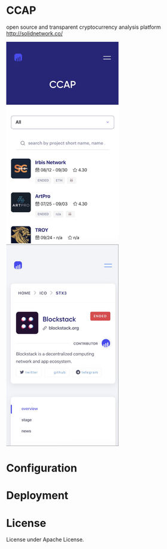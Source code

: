 
# CCAP

open source and transparent cryptocurrency analysis platform http://solidnetwork.co/

 <img src="./Screenshots/home_mobile.jpg" width = "300" height = "auto" alt="Screenshot1" />
 <img src="./Screenshots/detail_mobile.jpg" width = "300" height = "auto" alt="Screenshot2" />


# Configuration


# Deployment


# License
License under Apache License.
